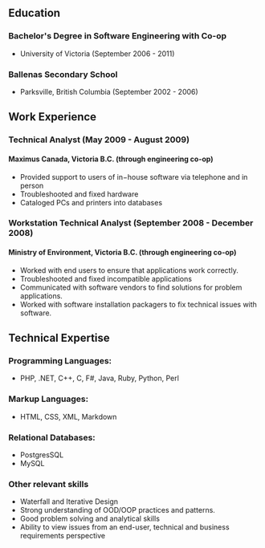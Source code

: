 ## Education

### Bachelor's Degree in Software Engineering with Co-op 
* University of Victoria (September 2006 - 2011)

### Ballenas Secondary School
* Parksville, British Columbia (September 2002 - 2006)

## Work Experience

### Technical Analyst (May 2009 - August 2009)

#### Maximus Canada, Victoria B.C. (through engineering co-op)

* Provided support to users of in−house software via telephone and in person
* Troubleshooted and fixed hardware
* Cataloged PCs and printers into databases

### Workstation Technical Analyst (September 2008 - December 2008)

#### Ministry of Environment, Victoria B.C. (through engineering co-op)

* Worked with end users to ensure that applications work correctly.
* Troubleshooted and fixed incompatible applications
* Communicated with software vendors to find solutions for problem applications.
* Worked with software installation packagers to fix technical issues with software.

## Technical Expertise

### Programming Languages:
* PHP, .NET, C++, C, F#, Java, Ruby, Python, Perl

### Markup Languages:
* HTML, CSS, XML, Markdown

### Relational Databases:
* PostgresSQL
* MySQL

### Other relevant skills
* Waterfall and Iterative Design
* Strong understanding of OOD/OOP practices and patterns.
* Good problem solving and analytical skills
* Ability to view issues from an end-user, technical and business requirements perspective
